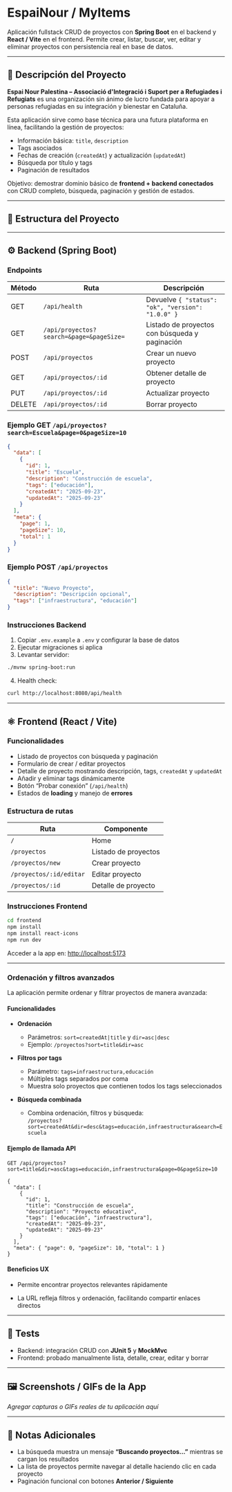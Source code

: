 # EspaiNour / MyItems

Aplicación fullstack CRUD de proyectos con **Spring Boot** en el backend y **React / Vite** en el frontend. Permite crear, listar, buscar, ver, editar y eliminar proyectos con persistencia real en base de datos.

---

## 📌 Descripción del Proyecto

**Espai Nour Palestina – Associació d'Integració i Suport per a Refugiades i Refugiats** es una organización sin ánimo de lucro fundada para apoyar a personas refugiadas en su integración y bienestar en Cataluña.

Esta aplicación sirve como base técnica para una futura plataforma en línea, facilitando la gestión de proyectos:

- Información básica: `title`, `description`  
- Tags asociados  
- Fechas de creación (`createdAt`) y actualización (`updatedAt`)  
- Búsqueda por título y tags  
- Paginación de resultados  

Objetivo: demostrar dominio básico de **frontend + backend conectados** con CRUD completo, búsqueda, paginación y gestión de estados.

---

## 📁 Estructura del Proyecto






---

## ⚙️ Backend (Spring Boot)

### Endpoints

| Método | Ruta | Descripción |
|--------|------|------------|
| GET | `/api/health` | Devuelve `{ "status": "ok", "version": "1.0.0" }` |
| GET | `/api/proyectos?search=&page=&pageSize=` | Listado de proyectos con búsqueda y paginación |
| POST | `/api/proyectos` | Crear un nuevo proyecto |
| GET | `/api/proyectos/:id` | Obtener detalle de proyecto |
| PUT | `/api/proyectos/:id` | Actualizar proyecto |
| DELETE | `/api/proyectos/:id` | Borrar proyecto |

### Ejemplo GET `/api/proyectos?search=Escuela&page=0&pageSize=10`

```json
{
  "data": [
    {
      "id": 1,
      "title": "Escuela",
      "description": "Construcción de escuela",
      "tags": ["educación"],
      "createdAt": "2025-09-23",
      "updatedAt": "2025-09-23"
    }
  ],
  "meta": {
    "page": 1,
    "pageSize": 10,
    "total": 1
  }
}
```

### Ejemplo POST `/api/proyectos`

```json
{
  "title": "Nuevo Proyecto",
  "description": "Descripción opcional",
  "tags": ["infraestructura", "educación"]
}
```

### Instrucciones Backend

1. Copiar `.env.example` a `.env` y configurar la base de datos  
2. Ejecutar migraciones si aplica  
3. Levantar servidor:

```bash
./mvnw spring-boot:run
```

4. Health check:

```bash
curl http://localhost:8080/api/health
```

---

## ⚛️ Frontend (React / Vite)

### Funcionalidades

- Listado de proyectos con búsqueda y paginación  
- Formulario de crear / editar proyectos  
- Detalle de proyecto mostrando descripción, tags, `createdAt` y `updatedAt`  
- Añadir y eliminar tags dinámicamente  
- Botón “Probar conexión” (`/api/health`)  
- Estados de **loading** y manejo de **errores**  

### Estructura de rutas

| Ruta | Componente |
|------|------------|
| `/` | Home |
| `/proyectos` | Listado de proyectos |
| `/proyectos/new` | Crear proyecto |
| `/proyectos/:id/editar` | Editar proyecto |
| `/proyectos/:id` | Detalle de proyecto |

### Instrucciones Frontend

```bash
cd frontend
npm install
npm install react-icons
npm run dev
```

Acceder a la app en: [http://localhost:5173](http://localhost:5173)

---
### Ordenación y filtros avanzados

La aplicación permite ordenar y filtrar proyectos de manera avanzada:

#### Funcionalidades

- **Ordenación**
  - Parámetros: `sort=createdAt|title` y `dir=asc|desc`
  - Ejemplo: `/proyectos?sort=title&dir=asc`

- **Filtros por tags**
  - Parámetro: `tags=infraestructura,educación`
  - Múltiples tags separados por coma
  - Muestra solo proyectos que contienen todos los tags seleccionados

- **Búsqueda combinada**
  - Combina ordenación, filtros y búsqueda:  
    `/proyectos?sort=createdAt&dir=desc&tags=educación,infraestructura&search=Escuela`

#### Ejemplo de llamada API

```http
GET /api/proyectos?sort=title&dir=asc&tags=educación,infraestructura&page=0&pageSize=10

{
  "data": [
    {
      "id": 1,
      "title": "Construcción de escuela",
      "description": "Proyecto educativo",
      "tags": ["educación", "infraestructura"],
      "createdAt": "2025-09-23",
      "updatedAt": "2025-09-23"
    }
  ],
  "meta": { "page": 0, "pageSize": 10, "total": 1 }
}
```

#### Beneficios UX

- Permite encontrar proyectos relevantes rápidamente

- La URL refleja filtros y ordenación, facilitando compartir enlaces directos
---

## 🧪 Tests

- Backend: integración CRUD con **JUnit 5** y **MockMvc**  
- Frontend: probado manualmente lista, detalle, crear, editar y borrar  

---

## 🖼️ Screenshots / GIFs de la App

*Agregar capturas o GIFs reales de tu aplicación aquí*

---

## 📝 Notas Adicionales

- La búsqueda muestra un mensaje **“Buscando proyectos…”** mientras se cargan los resultados  
- La lista de proyectos permite navegar al detalle haciendo clic en cada proyecto  
- Paginación funcional con botones **Anterior / Siguiente**  
